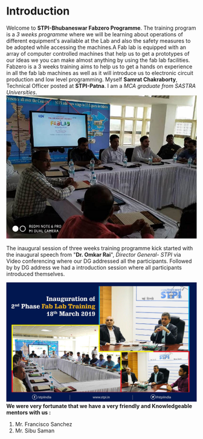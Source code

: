 # Introduction
Welcome to **STPI-Bhubaneswar Fabzero Programme**. The training program is a _3 weeks programme_ where we will be learning about operations of different equipment's available at the Lab and also the safety measures to be adopted while accessing the machines.A Fab lab is equipped with an array of computer controlled machines that help us to get a prototypes of our ideas we you can make almost anything by using the fab lab facilities. Fabzero is a 3 weeks training aims to help us to get a hands on experience in all the fab lab machines as well as it will introduce us to electronic circuit production and low level programming. Myself **Samrat Chakraborty**, Technical Officer posted at **STPI-Patna**. I am a _MCA graduate from SASTRA Universities_.
![training image dated 18 March 2019](img/training18032019.jpg)

The inaugural session of three weeks training programme kick started with the inaugural speech from "**Dr. Omkar Rai**", _Director General- STPI_ via Video conferencing where our DG addressed all the participants. Followed by by DG address we had a introduction session where all participants introduced themselves.

![Inauguration Speech by DG-STPI](img/inaguration.jpg)
**We were very fortunate that we have a very friendly and Knowledgeable mentors with us :**
1. Mr. Francisco Sanchez 
2. Mr. Sibu Saman